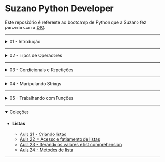 # Suzano Python Developer

<p>Este repositório é referente ao bootcamp de Python que a Suzano fez parceria com a <a href="https://web.dio.me/track/suzano-python-developer?tab=about" target="_blank">DIO</a>.</p>

---
<details>
    <summary>01 - Introdução</summary>

- [Aula 01 - Primeiro programa em Python](01-Introducao/aula01.py)
- [Aula 02 - Tipos de Dados](01-Introducao/aula02.py)
- [Aula 03 - Variáveis](01-Introducao/aula03.py)
- [Aula 04 - Convertendo tipos de dados](01-Introducao/aula04.py)
- [Aula 05 - Função Input](01-Introducao/aula05.py)
</details>

---

<details>
    <summary>02 - Tipos de Operadores</summary>

- [Aula 06 - Operadores Aritméticos](02-Tipos_de_Operadores/aula06.py)
- [Aula 07 - Operadores de Comparação](02-Tipos_de_Operadores/aula07.py)
- [Aula 08 - Operadores Lógicos](02-Tipos_de_Operadores/aula08.py)
- [Aula 09 - Operadores de Associação](02-Tipos_de_Operadores/aula09.py)
</details>

---

<details>
    <summary>03 - Condicionais e Repetições</summary>

- [Aula 10 - Estrutura Condicional if, elif, else](03-Condicionais_repeticao/aula10.py)
- [Aula 11 - Estrutura Condicional if aninhado](03-Condicionais_repeticao/aula11.py)
- [Aula 12 - Estrutura Condicional ternária](03-Condicionais_repeticao/aula12.py)
- [Aula 13 - Estrutura de Repetição For](03-Condicionais_repeticao/aula13.py)
- [Aula 14 - Estrutura de Repetição While](03-Condicionais_repeticao/aula14.py)
</details>

---

<details>
    <summary>04 - Manipulando Strings</summary>

- [Aula 15 - Trabalhando com Strings](04-Manipulando_strings/aula15.py)
- [Aula 16 - Fatiamento de Strings](04-Manipulando_strings/aula16.py)
</details>

---

<details>
    <summary>05 - Trabalhando com Funções</summary>

- [Aula 17 - Criando as primeiras funções](05-Funcoes/aula17.py)
- [Aula 18 - Retorno de Funções](05-Funcoes/aula18.py)
- [Aula 19 - Parâmetros por posição](05-Funcoes/aula19.py)
- [Aula 20 - Objetos de primeira classe](05-Funcoes/aula20.py)
</details>

---

<details open>
    <summary>Coleções</summary>

- #### Listas

  - [Aula 21 - Criando listas](06-Colecoes/listas/aula21.py)
  - [Aula 22 = Acesso e fatiamento de listas](06-Colecoes/listas/aula22.py)
  - [Aula 23 - Iterando os valores e list comprehension](06-Colecoes/listas/aula23.py)
  - [Aula 24 - Métodos de lista](06-Colecoes/listas/aula24.py)
</details>

---